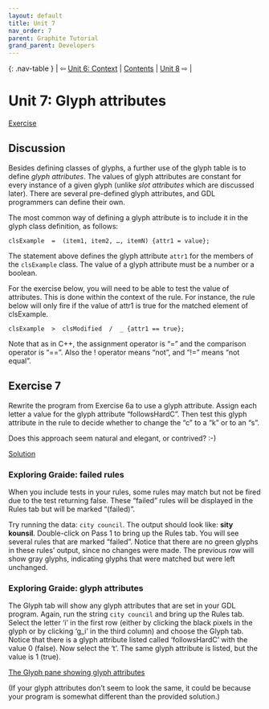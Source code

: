 ```yaml
---
layout: default
title: Unit 7
nav_order: 7
parent: Graphite Tutorial
grand_parent: Developers
---
```


{: .nav-table }
| &#x21E6; [Unit 6: Context](graide_tutorial6) | [Contents](../graide_tutorial#contents) | [Unit 8](graide_tutorial8) &#x21E8; |

# Unit 7: Glyph attributes

[Exercise](graide_tutorial7#exercise-7)

## Discussion

Besides defining classes of glyphs, a further use of the glyph table is to define _glyph attributes_. The values of glyph attributes are constant for every instance of a given glyph (unlike _slot attributes_ which are discussed later). There are several pre-defined glyph attributes, and GDL programmers can define their own.

The most common way of defining a glyph attribute is to include it in the glyph class definition, as follows:

```
clsExample  =  (item1, item2, …, itemN) {attr1 = value};
```

The statement above defines the glyph attribute `attr1` for the members of the `clsExample` class. The value of a glyph attribute must be a number or a boolean.

For the exercise below, you will need to be able to test the value of attributes. This is done within the context of the rule. For instance, the rule below will only fire if the value of attr1 is true for the matched element of clsExample.

```
clsExample  >  clsModified  /  _ {attr1 == true};
```

Note that as in C++, the assignment operator is “=” and the comparison operator is “==”. Also the ! operator means “not”, and “!=” means “not equal”.

## Exercise 7

Rewrite the program from Exercise 6a to use a glyph attribute. Assign each letter a value for the glyph attribute “followsHardC”. Then test this glyph attribute in the rule to decide whether to change the “c” to a “k” or to an “s”.

Does this approach seem natural and elegant, or contrived? :-)

[Solution](graphite_tut_solutions#exercise-7)

### Exploring Graide: failed rules

When you include tests in your rules, some rules may match but not be fired due to the test returning false. These “failed” rules will be displayed in the Rules tab but will be marked “(failed)”.

Try running the data: `city council`. The output should look like: **sity kounsil**. Double-click on Pass 1 to bring up the Rules tab. You will see several rules that are marked “failed”. Notice that there are no green glyphs in these rules’ output, since no changes were made. The previous row will show gray glyphs, indicating glyphs that were matched but were left unchanged.

### Exploring Graide: glyph attributes

The Glyph tab will show any glyph attributes that are set in your GDL program. Again, run the string `city council` and bring up the Rules tab. Select the letter ‘i’ in the first row (either by clicking the black pixels in the glyph or by clicking ‘g_i’ in the third column) and choose the Glyph tab. Notice that there is a glyph attribute listed called ‘followsHardC’ with the value 0 (false). Now select the ‘t’. The same glyph attribute is listed, but the value is 1 (true).

[The Glyph pane showing glyph attributes](graide7_1_glyphAttribute.png)

(If your glyph attributes don’t seem to look the same, it could be because your program is somewhat different than the provided solution.)
